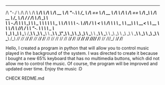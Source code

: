  __    __     __  __     ______     __     ______     ______     __   __     ______   ______     ______     __         ______     ______     __  __     ______     ______   __  __     ______     __  __    
/\ "-./  \   /\ \/\ \   /\  ___\   /\ \   /\  ___\   /\  __ \   /\ "-.\ \   /\__  _\ /\  == \   /\  __ \   /\ \       /\  ___\   /\  == \   /\ \_\ \   /\  __ \   /\__  _\ /\ \/ /    /\  ___\   /\ \_\ \   
\ \ \-./\ \  \ \ \_\ \  \ \___  \  \ \ \  \ \ \____  \ \ \/\ \  \ \ \-.  \  \/_/\ \/ \ \  __<   \ \ \/\ \  \ \ \____  \ \  __\   \ \  __<   \ \  __ \  \ \ \/\ \  \/_/\ \/ \ \  _"-.  \ \  __\   \ \____ \  
 \ \_\ \ \_\  \ \_____\  \/\_____\  \ \_\  \ \_____\  \ \_____\  \ \_\\"\_\    \ \_\  \ \_\ \_\  \ \_____\  \ \_____\  \ \_____\  \ \_\ \_\  \ \_\ \_\  \ \_____\    \ \_\  \ \_\ \_\  \ \_____\  \/\_____\ 
  \/_/  \/_/   \/_____/   \/_____/   \/_/   \/_____/   \/_____/   \/_/ \/_/     \/_/   \/_/ /_/   \/_____/   \/_____/   \/_____/   \/_/ /_/   \/_/\/_/   \/_____/     \/_/   \/_/\/_/   \/_____/   \/_____/ 
                                                                                                                                                                                                          





Hello, I created a program in python that will allow you to control music played in the background of the system. I was directed to create it because I bought a new 65% keyboard that has no multimedia buttons, which did not allow me to control the music. Of course, the program will be improved and updated over time. Enjoy the music :D  

CHECK REDME.md 
